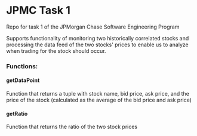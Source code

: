 # JPMC Task 1
Repo for task 1 of the JPMorgan Chase Software Engineering Program

Supports functionality of monitoring two historically correlated stocks and processing the data feed of the two stocks' prices to enable us to analyze when trading for the stock should occur. 

### Functions:

#### getDataPoint
Function that returns a tuple with stock name, bid price, ask price, and the price of the stock (calculated as the average of the bid price and ask price)

#### getRatio
Function that returns the ratio of the two stock prices
